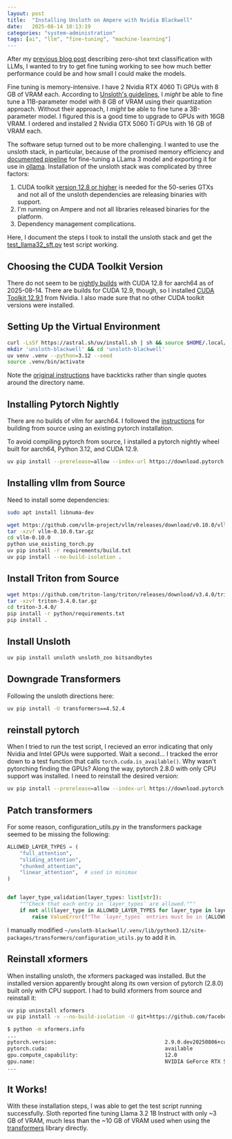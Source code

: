 ```yaml
---
layout: post
title:  "Installing Unsloth on Ampere with Nvidia Blackwell"
date:   2025-08-14 10:13:19
categories: "system-administration"
tags: [ai", "llm", "fine-tuning", "machine-learning"]
---
```


After my [previous blog post](https://rnowling.github.io/machine-learning/2025/08/09/zero-shot-spam-classification.html) describing
zero-shot text classification with LLMs, I wanted to try to get fine tuning working to see how much better performance could be
and how small I could make the models.

Fine tuning is memory-intensive.  I have 2 Nvidia RTX 4060 Ti GPUs with 8 GB of VRAM each.  According to
[Unsloth's guidelines](https://docs.unsloth.ai/get-started/beginner-start-here/unsloth-requirements#approximate-vram-requirements-based-on-model-parameters),
I _might_ be able to fine tune a 11B-parameter model with 8 GB of VRAM using their quantization approach.  Without their approach, I _might_
be able to fine tune a 3B-parameter model.  I figured this is a good time to upgrade to GPUs with 16GB VRAM. I ordered and installed
2 Nvidia GTX 5060 Ti GPUs with 16 GB of VRAM each.

The software setup turned out to be more challenging.  I wanted to use the unsloth stack, in particular, because of the promised
memory efficiency and [documented pipeline](https://docs.unsloth.ai/basics/tutorials-how-to-fine-tune-and-run-llms/tutorial-how-to-finetune-llama-3-and-use-in-ollama)
for fine-tuning a LLama 3 model and exporting it for use in [ollama](https://github.com/ollama/ollama).  Installation of the unsloth stack
was complicated by three factors:

1. CUDA toolkit [version 12.8 or higher](https://docs.unsloth.ai/basics/training-llms-with-blackwell-rtx-50-series-and-unsloth)
is needed for the 50-series GTXs and not all of the unsloth dependencies are releasing binaries with support.
1. I'm running on Ampere and not all libraries released binaries for the platform.
1. Dependency management complications.

Here, I document the steps I took to install the unsloth stack and get the [test_llama32_sft.py](https://github.com/unslothai/unsloth/blob/main/blackwell/test_llama32_sft.py)
test script working.

## Choosing the CUDA Toolkit Version
There do not seem to be [nightly builds](https://download.pytorch.org/whl/nightly/torch/) with CUDA 12.8 for aarch64 as of 2025-08-14.
There are builds for CUDA 12.9, though, so I installed [CUDA Toolkit 12.9.1](https://developer.nvidia.com/cuda-12-9-1-download-archive?target_os=Linux&target_arch=arm64-sbsa&Compilation=Native&Distribution=Ubuntu&target_version=24.04&target_type=deb_network)
from Nvidia.  I also made sure that no other CUDA toolkit versions were installed.

## Setting Up the Virtual Environment

```bash
curl -LsSf https://astral.sh/uv/install.sh | sh && source $HOME/.local/bin/env
mkdir 'unsloth-blackwell' && cd 'unsloth-blackwell'
uv venv .venv --python=3.12 --seed
source .venv/bin/activate
```

Note the [original instructions](https://docs.unsloth.ai/basics/training-llms-with-blackwell-rtx-50-series-and-unsloth) have
backticks rather than single quotes around the directory name.

## Installing Pytorch Nightly
There are no builds of vllm for aarch64.  I followed the
[instructions](https://docs.vllm.ai/en/latest/getting_started/installation/gpu.html#use-an-existing-pytorch-installation)
for building from source using an existing pytorch installation.

To avoid compiling pytorch from source, I installed a pytorch nightly wheel built for aarch64, Python 3.12, and CUDA 12.9.

```bash
uv pip install --prerelease=allow --index-url https://download.pytorch.org/whl/nightly/cu129 torch torchvision torchaudio
```

## Installing vllm from Source

Need to install some dependencies:

```bash
sudo apt install libnuma-dev
```

```bash
wget https://github.com/vllm-project/vllm/releases/download/v0.10.0/vllm-0.10.0.tar.gz
tar -xzvf vllm-0.10.0.tar.gz
cd vllm-0.10.0
python use_existing_torch.py
uv pip install -r requirements/build.txt
uv pip install --no-build-isolation .
```

## Install Triton from Source

```bash
wget https://github.com/triton-lang/triton/releases/download/v3.4.0/triton-3.4.0.tar.gz
tar -xzvf triton-3.4.0.tar.gz
cd triton-3.4.0/
pip install -r python/requirements.txt
pip install .
```

## Install Unsloth

```bash
uv pip install unsloth unsloth_zoo bitsandbytes
```

## Downgrade Transformers
Following the unsloth directions here:

```bash
uv pip install -U transformers==4.52.4
```

## reinstall pytorch
When I tried to run the test script, I recieved an error indicating that only Nvidia and Intel GPUs were supported.  Wait a second...
I tracked the error down to a test function that calls `torch.cuda.is_available()`.  Why wasn't pytorching finding the GPUs? Along the
way, pytorch 2.8.0 with only CPU support was installed.  I need to reinstall the desired version:

```bash
uv pip install --prerelease=allow --index-url https://download.pytorch.org/whl/nightly/cu129 torch torchvision torchaudio
```
## Patch transformers
For some reason, configuration_utils.py in the transformers package seemed to be missing the following:

```python
ALLOWED_LAYER_TYPES = (
    "full_attention",
    "sliding_attention",
    "chunked_attention",
    "linear_attention",  # used in minimax
)


def layer_type_validation(layer_types: list[str]):
    """Check that each entry in `layer_types` are allowed."""
    if not all(layer_type in ALLOWED_LAYER_TYPES for layer_type in layer_types):
        raise ValueError(f"The `layer_types` entries must be in {ALLOWED_LAYER_TYPES}")
```

I manually modified `~/unsloth-blackwell/.venv/lib/python3.12/site-packages/transformers/configuration_utils.py` to add it in.

## Reinstall xformers
When installing unsloth, the xformers packaged was installed.  But the installed version apparently brought along its own
version of pytorch (2.8.0) built only with CPU support.  I had to build xformers from source and reinstall it:

```bash
uv pip uninstall xformers
uv pip install -v --no-build-isolation -U git+https://github.com/facebookresearch/xformers.git@main#egg=xformers
```

```bash
$ python -m xformers.info
...
pytorch.version:                                   2.9.0.dev20250806+cu129
pytorch.cuda:                                      available
gpu.compute_capability:                            12.0
gpu.name:                                          NVIDIA GeForce RTX 5060 Ti
...
```

## It Works!
With these installation steps, I was able to get the test script running successfully.  Sloth reported fine tuning Llama 3.2 1B Instruct
with only ~3 GB of VRAM, much less than the ~10 GB of VRAM used when using the [transformers](https://huggingface.co/docs/transformers/index)
library directly.
